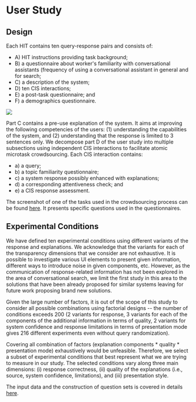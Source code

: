 # User Study

## Design

Each HIT contains ten query-response pairs and consists of: 
- A) HIT instructions providing task background; 
- B) a questionnaire about worker's familiarity with conversational assistants (frequency of using a conversational assistant in general and for search;
- C) a description of the system; 
- D) ten CIS interactions; 
- E) a post-task questionnaire; and 
- F) a demographics questionnaire.

![](/task_components.png)

Part C contains a pre-use explanation of the system. It aims at improving the following competencies of the users: (1) understanding the capabilities of the system, and (2) understanding that the response is limited to 3 sentences only. We decompose part D of the user study into multiple subsections using independent CIS interactions to facilitate atomic microtask crowdsourcing. Each CIS interaction contains: 
- a) a query; 
- b) a topic familiarity questionnaire; 
- c) a system response possibly enhanced with explanations; 
- d) a corresponding attentiveness check; and 
- e) a CIS response assessment.

The screenshot of one of the tasks used in the crowdsourcing process can be found [here](/task_design.png). It presents specific questions used in the questionnaires.

## Experimental Conditions

We have defined ten experimental conditions using different variants of the response and explanations. We acknowledge that the variants for each of the transparency dimensions that we consider are not exhaustive. It is possible to investigate various UI elements to present given information, different ways to introduce noise in given components, etc. However, as the communication of response-related information has not been explored in the area of conversational search, we limit the first study in this area to the solutions that have been already proposed for similar systems leaving for future work proposing brand new solutions.

Given the large number of factors, it is out of the scope of this study to consider all possible combinations using factorial designs -- the number of conditions exceeds 200 (2 variants for response, 3 variants for each of the components of the additional information in terms of quality, 2 variants for system confidence and response limitations in terms of presentation mode gives 216 different experiments even without query randomization).

Covering all combination of factors (explanation components * quality * presentation mode) exhaustively would be unfeasible. Therefore, we select a subset of experimental conditions that best represent what we are trying to measure in our study. The selected conditions vary along three main dimensions: (i) response correctness, (ii) quality of the explanations (i.e., source, system confidence, limitations), and (iii) presentation style.

The input data and the construction of question sets is covered in details [here](../data/input/README.md).